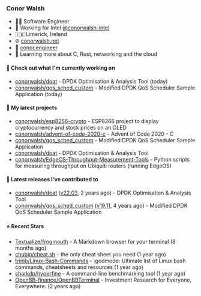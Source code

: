 ### Conor Walsh
- 👷‍♂️ Software Engineer
- 🏢 Working for Intel [@conorwalsh-intel](https://github.com/conorwalsh-intel)
- 🇮🇪 Limerick, Ireland
- 🌐 [conorwalsh.net](https://conorwalsh.net)
- 📙 [conor.engineer](https://conor.engineer)
- 🌱 Learning more about C, Rust, networking and the cloud

#### 🔨 Check out what I'm currently working on

- [conorwalsh/doat](https://github.com/conorwalsh/doat) - DPDK Optimisation &amp; Analysis Tool (today)
- [conorwalsh/qos_sched_custom](https://github.com/conorwalsh/qos_sched_custom) - Modified DPDK QoS Scheduler Sample Application (today)

#### 🌱 My latest projects

- [conorwalsh/esp8266-crypto](https://github.com/conorwalsh/esp8266-crypto) - ESP8266 project to display cryptocurrency and stock prices on an OLED
- [conorwalsh/advent-of-code-2020-c](https://github.com/conorwalsh/advent-of-code-2020-c) - Advent of Code 2020 - C
- [conorwalsh/qos_sched_custom](https://github.com/conorwalsh/qos_sched_custom) - Modified DPDK QoS Scheduler Sample Application
- [conorwalsh/doat](https://github.com/conorwalsh/doat) - DPDK Optimisation &amp; Analysis Tool
- [conorwalsh/EdgeOS-Throughput-Measurement-Tools](https://github.com/conorwalsh/EdgeOS-Throughput-Measurement-Tools) - Python scripts for measuring throughput on Ubiquiti routers (running EdgeOS)

#### 🔭 Latest releases I've contributed to

- [conorwalsh/doat](https://github.com/conorwalsh/doat) ([v22.03](https://github.com/conorwalsh/doat/releases/tag/v22.03), 2 years ago) - DPDK Optimisation &amp; Analysis Tool
- [conorwalsh/qos_sched_custom](https://github.com/conorwalsh/qos_sched_custom) ([v19.11](https://github.com/conorwalsh/qos_sched_custom/releases/tag/v19.11), 4 years ago) - Modified DPDK QoS Scheduler Sample Application

#### ⭐ Recent Stars

- [Textualize/frogmouth](https://github.com/Textualize/frogmouth) - A Markdown browser for your terminal (8 months ago)
- [chubin/cheat.sh](https://github.com/chubin/cheat.sh) - the only cheat sheet you need (1 year ago)
- [trinib/Linux-Bash-Commands](https://github.com/trinib/Linux-Bash-Commands) - :godmode: Ultimate list of Linux bash commands, cheatsheets and resources (1 year ago)
- [sharkdp/hyperfine](https://github.com/sharkdp/hyperfine) - A command-line benchmarking tool (1 year ago)
- [OpenBB-finance/OpenBBTerminal](https://github.com/OpenBB-finance/OpenBBTerminal) - Investment Research for Everyone, Everywhere. (2 years ago)
